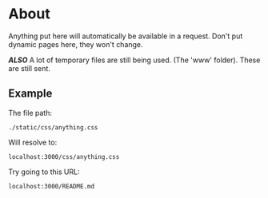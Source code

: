 # About
Anything put here will automatically be available in a request.
Don't put dynamic pages here, they won't change.

***ALSO***
A lot of temporary files are still being used. (The 'www' folder).
These are still sent.

## Example
The file path:
```
./static/css/anything.css
```

Will resolve to:

```
localhost:3000/css/anything.css
```

Try going to this URL:
```
localhost:3000/README.md
```